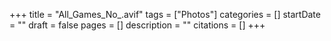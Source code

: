 +++
title = "All_Games_No_.avif"
tags = ["Photos"]
categories = []
startDate = ""
draft = false
pages = []
description = ""
citations = []
+++
